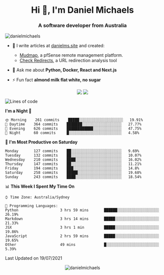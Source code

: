 <h1 align="center">Hi 👋, I'm Daniel Michaels</h1>
<h3 align="center">A software developer from Australia</h3>
<p align="left"> <img src="https://komarev.com/ghpvc/?username=danielmichaels" alt="danielmichaels" /> </p>

- 📝 I write articles at [danielms.site](https://danielms.site?ref=danielmichaels-github) and created:
    - [Mudmap](https://mudmap.io?ref=danielmichaels-github), a pfSense remote management platform.
    - [Check Redirects](https://www.check-redirects.com?ref=danielmichaels-github), a URL redirection analysis tool
- 💬 Ask me about **Python, Docker, React and Next.js**

- ⚡ Fun fact **almond milk flat white, no sugar**

<p align="center">
<a href="https://twitter.com/dansult" target="_blank"><img align="center" src="https://img.shields.io/badge/twitter-%231DA1F2.svg?&style=for-the-badge&logo=twitter&logoColor=white"></a>
<a href="https://linkedin.com/in/daniel-michaels" target="_blank"><img align="center" src="https://img.shields.io/badge/linkedin-%230077B5.svg?&style=for-the-badge&logo=linkedin&logoColor=white"></a>
</p>

<!--START_SECTION:waka-->
![Lines of code](https://img.shields.io/badge/From%20Hello%20World%20I%27ve%20Written-407629%20lines%20of%20code-blue)

**I'm a Night 🦉** 

```text
🌞 Morning    261 commits    █████░░░░░░░░░░░░░░░░░░░░   19.91% 
🌆 Daytime    364 commits    ███████░░░░░░░░░░░░░░░░░░   27.77% 
🌃 Evening    626 commits    ████████████░░░░░░░░░░░░░   47.75% 
🌙 Night      60 commits     █░░░░░░░░░░░░░░░░░░░░░░░░   4.58%

```
📅 **I'm Most Productive on Saturday** 

```text
Monday       127 commits    ██░░░░░░░░░░░░░░░░░░░░░░░   9.69% 
Tuesday      132 commits    ██░░░░░░░░░░░░░░░░░░░░░░░   10.07% 
Wednesday    210 commits    ████░░░░░░░░░░░░░░░░░░░░░   16.02% 
Thursday     147 commits    ██░░░░░░░░░░░░░░░░░░░░░░░   11.21% 
Friday       194 commits    ███░░░░░░░░░░░░░░░░░░░░░░   14.8% 
Saturday     258 commits    █████░░░░░░░░░░░░░░░░░░░░   19.68% 
Sunday       243 commits    ████░░░░░░░░░░░░░░░░░░░░░   18.54%

```


📊 **This Week I Spent My Time On** 

```text
⌚︎ Time Zone: Australia/Sydney

💬 Programming Languages: 
Python                   3 hrs 59 mins       ██████░░░░░░░░░░░░░░░░░░░   26.19% 
Markdown                 3 hrs 14 mins       █████░░░░░░░░░░░░░░░░░░░░   21.33% 
JSX                      3 hrs 1 min         █████░░░░░░░░░░░░░░░░░░░░   19.86% 
JavaScript               2 hrs 59 mins       █████░░░░░░░░░░░░░░░░░░░░   19.65% 
Other                    49 mins             █░░░░░░░░░░░░░░░░░░░░░░░░   5.39%

```


 Last Updated on 19/07/2021
<!--END_SECTION:waka-->

<p align="center"> <img src="https://github-readme-stats.vercel.app/api?username=danielmichaels&show_icons=true" alt="danielmichaels" /> </p>

